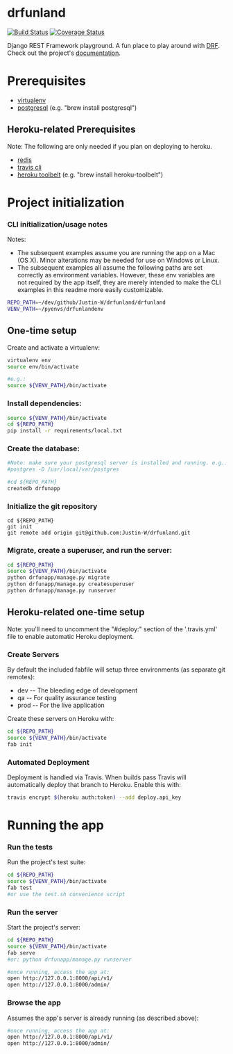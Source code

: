 # drfunland
[![Build Status](https://travis-ci.org/Justin-W/drfunland.svg?branch=master)](https://travis-ci.org/Justin-W/drfunland)
[![Coverage Status](https://coveralls.io/repos/Justin-W/drfunland/badge.svg?branch=master&service=github)](https://coveralls.io/github/Justin-W/drfunland?branch=master)

Django REST Framework playground. A fun place to play around with [DRF](http://www.django-rest-framework.org/). Check out the project's [documentation](http://Justin-W.github.io/drfunland/).

# Prerequisites
- [virtualenv](https://virtualenv.pypa.io/en/latest/)
- [postgresql](http://www.postgresql.org/) (e.g. "brew install postgresql")

## Heroku-related Prerequisites
Note: The following are only needed if you plan on deploying to heroku.
- [redis](http://redis.io/)
- [travis cli](http://blog.travis-ci.com/2013-01-14-new-client/)
- [heroku toolbelt](https://toolbelt.heroku.com/) (e.g. "brew install heroku-toolbelt")

# Project initialization

### CLI initialization/usage notes
Notes:
- The subsequent examples assume you are running the app on a Mac (OS X).
Minor alterations may be needed for use on Windows or Linux.
- The subsequent examples all assume the following paths are set correctly as environment variables.
However, these env variables are not required by the app itself, they are merely intended to make the CLI examples
in this readme more easily customizable.
```bash
REPO_PATH=~/dev/github/Justin-W/drfunland/drfunland
VENV_PATH=~/pyenvs/drfunlandenv
```

## One-time setup
Create and activate a virtualenv:

```bash
virtualenv env
source env/bin/activate

#e.g.:
source ${VENV_PATH}/bin/activate
```

### Install dependencies:

```bash
source ${VENV_PATH}/bin/activate
cd ${REPO_PATH}
pip install -r requirements/local.txt
```

### Create the database:

```bash
#Note: make sure your postgresql server is installed and running. e.g.:
#postgres -D /usr/local/var/postgres

#cd ${REPO_PATH}
createdb drfunapp
```

### Initialize the git repository

```
cd ${REPO_PATH}
git init
git remote add origin git@github.com:Justin-W/drfunland.git
```

### Migrate, create a superuser, and run the server:
```bash
cd ${REPO_PATH}
source ${VENV_PATH}/bin/activate
python drfunapp/manage.py migrate
python drfunapp/manage.py createsuperuser
python drfunapp/manage.py runserver
```

## Heroku-related one-time setup
Note: you'll need to uncomment the "#deploy:" section of the '.travis.yml' file to enable automatic Heroku deployment.

### Create Servers
By default the included fabfile will setup three environments (as separate git remotes):

- dev -- The bleeding edge of development
- qa -- For quality assurance testing
- prod -- For the live application

Create these servers on Heroku with:

```bash
cd ${REPO_PATH}
source ${VENV_PATH}/bin/activate
fab init
```

### Automated Deployment
Deployment is handled via Travis. When builds pass Travis will automatically deploy that branch to Heroku. Enable this with:
```bash
travis encrypt $(heroku auth:token) --add deploy.api_key
```

# Running the app

### Run the tests
Run the project's test suite:

```bash
cd ${REPO_PATH}
source ${VENV_PATH}/bin/activate
fab test
#or use the test.sh convenience script
```

### Run the server
Start the project's server:

```bash
cd ${REPO_PATH}
source ${VENV_PATH}/bin/activate
fab serve
#or: python drfunapp/manage.py runserver

#once running, access the app at:
open http://127.0.0.1:8000/api/v1/
open http://127.0.0.1:8000/admin/
```

### Browse the app
Assumes the app's server is already running (as described above):

```bash
#once running, access the app at:
open http://127.0.0.1:8000/api/v1/
open http://127.0.0.1:8000/admin/
```
